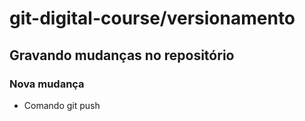 # git-digital-course/versionamento

## Gravando mudanças no repositório

### Nova mudança

* Comando git push